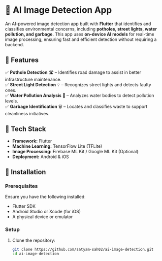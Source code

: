# 🧠 AI Image Detection App  

An AI-powered image detection app built with **Flutter** that identifies and classifies environmental concerns, including **potholes, street lights, water pollution, and garbage**. This app uses **on-device AI models** for real-time image processing, ensuring fast and efficient detection without requiring a backend.  

## 🌟 Features  
✅ **Pothole Detection** 🛣️ – Identifies road damage to assist in better infrastructure maintenance.  
✅ **Street Light Detection** 💡 – Recognizes street lights and detects faulty ones.  
✅ **Water Pollution Analysis** 🌊 – Analyzes water bodies to detect pollution levels.  
✅ **Garbage Identification** 🗑️ – Locates and classifies waste to support cleanliness initiatives.  

## 🚀 Tech Stack  
- **Framework:** Flutter  
- **Machine Learning:** TensorFlow Lite (TFLite)  
- **Image Processing:** Firebase ML Kit / Google ML Kit (Optional)  
- **Deployment:** Android & iOS  

## 📌 Installation  

### Prerequisites  
Ensure you have the following installed:  
- Flutter SDK  
- Android Studio or Xcode (for iOS)  
- A physical device or emulator  

### Setup  
1. Clone the repository:  
   ```bash
   git clone https://github.com/satyam-sah02/ai-image-detection.git
   cd ai-image-detection
